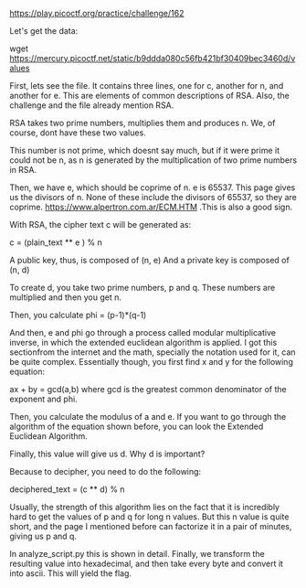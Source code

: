 https://play.picoctf.org/practice/challenge/162

Let's get the data:

wget https://mercury.picoctf.net/static/b9ddda080c56fb421bf30409bec3460d/values

First, lets see the file. It contains three lines, one for c, another for n, and another for e. This are elements of common descriptions of RSA. Also, the challenge and the file already mention RSA. 

RSA takes two prime numbers, multiplies them and produces n. We, of course, dont have these two values. 

This number is not prime, which doesnt say much, but if it were prime it could not be n, as n is generated by the multiplication of two prime numbers in RSA.

Then, we have e, which should be coprime of n. e is 65537. This page gives us the divisors of n. None of these include the divisors of 65537, so they are coprime. https://www.alpertron.com.ar/ECM.HTM .This is also a good sign.

With RSA, the cipher text c will be generated as:

c = (plain_text ** e ) % n

A public key, thus, is composed of (n, e)
And a private key is composed of (n, d)

To create d, you take two prime numbers, p and q. These numbers are multiplied and then you get n. 

Then, you calculate phi = (p-1)*(q-1)

And then, e and phi go through a process called modular multiplicative inverse, in which the extended euclidean algorithm is applied. I got this sectionfrom the internet and the math, specially the notation used for it, can be quite complex. Essentially though, you first find x and y for the following equation:

ax + by = gcd(a,b) where gcd is the greatest common denominator of the exponent and phi.

Then, you calculate the modulus of a and e. If you want to go through the algorithm of the equation shown before, you can look the Extended Euclidean Algorithm. 

Finally, this value will give us d. Why d is important?

Because to decipher, you need to do the following:

deciphered_text = (c ** d) % n

Usually, the strength of this algorithm lies on the fact that it is incredibly hard to get the values of p and q for long n values. But this n value is quite short, and the page I mentioned before can factorize it in a pair of minutes, giving us p and q. 

In analyze_script.py this is shown in detail. Finally, we transform the resulting value into hexadecimal, and then take every byte and convert it into ascii. This will yield the flag.
